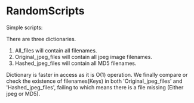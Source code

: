 # RandomScripts

Simple scripts:

There are three dictionaries.
1. All_files will contain all filenames.
2. Original_jpeg_files will contain all jpeg image filenames.
3. Hashed_jpeg_files will contain all MD5 filenames.

Dictionary is faster in access as it is O(1) operation. We finally compare or check the existence of filenames(Keys) in both 'Original_jpeg_files' and 'Hashed_jpeg_files', failing to which means there is a file missing (Either jpeg or MD5).

